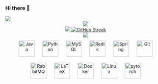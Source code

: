 ### Hi there 👋
<div align="left"> 
  <img src="https://readme-typing-svg.herokuapp.com/?lines=今日事，今日毕!;活着就是一个个无可替代的;日子的累积;小杨同学祝您今天愉快!&center=true&font=Roboto&size=27" />
<!--   <img src="https://profile-counter.glitch.me/Drome586/count.svg" /> -->
  <div align="center"> <img src="https://visitor-badge.glitch.me/badge?page_id=yang-tian-hub" /> </div>

</div>
<!-- <div align="right"> <img src="https://profile-counter.glitch.me/Drome586/count.svg" /> </div> -->

<div align="center"> 
  <img src="https://github-readme-stats.vercel.app/api?username=Drome586&show_icons=true&theme=tokyonight&card_width=400" /><a href="https://git.io/streak-stats">
  <img src="https://streak-stats.demolab.com?user=Drome586&theme=gruvbox&hide_border=true&card_width=400&hide_longest_streak=true" alt="GitHub Streak" /></a>  
</div>
<div align="center"> <img src="https://github-readme-activity-graph.vercel.app/graph?username=Drome586&theme=xcode&radius=8" /> </div>

<div align="center">  
<a href="https://www.java.com/" target="_blank"><img style="margin: 10px" src="https://profilinator.rishav.dev/skills-assets/java-original-wordmark.svg" alt="Java" height="50" /></a>  
<a href="https://www.python.org/" target="_blank"><img style="margin: 10px" src="https://profilinator.rishav.dev/skills-assets/python-original.svg" alt="Python" height="50" /></a>  
<a href="https://www.mysql.com/" target="_blank"><img style="margin: 10px" src="https://profilinator.rishav.dev/skills-assets/mysql-original-wordmark.svg" alt="MySQL" height="50" /></a>  
<a href="https://redis.io/" target="_blank"><img style="margin: 10px" src="https://profilinator.rishav.dev/skills-assets/redis-original-wordmark.svg" alt="Redis" height="50" /></a>  
<a href="https://docs.spring.io/spring-framework/docs/3.0.x/reference/expressions.html#:~:text=The%20Spring%20Expression%20Language%20(SpEL,and%20basic%20string%20templating%20functionality." target="_blank"><img style="margin: 10px" src="https://profilinator.rishav.dev/skills-assets/springio-icon.svg" alt="Spring" height="50" /></a>  
<a href="https://github.com/" target="_blank"><img style="margin: 10px" src="https://profilinator.rishav.dev/skills-assets/git-scm-icon.svg" alt="Git" height="50" /></a>  
<a href="https://www.rabbitmq.com/" target="_blank"><img style="margin: 10px" src="https://profilinator.rishav.dev/skills-assets/rabbitmq-icon.svg" alt="RabbitMQ" height="50" /></a>  
<a href="https://www.latex-project.org/" target="_blank"><img style="margin: 10px" src="https://profilinator.rishav.dev/skills-assets/latex.png" alt="LaTeX" height="50" /></a>  
<a href="https://www.docker.com/" target="_blank"><img style="margin: 10px" src="https://profilinator.rishav.dev/skills-assets/docker-original-wordmark.svg" alt="Docker" height="50" /></a>  
<a href="https://www.linux.org/" target="_blank"><img style="margin: 10px" src="https://profilinator.rishav.dev/skills-assets/linux-original.svg" alt="Linux" height="50" /></a>  
<a href="https://pytorch.org/" target="_blank"><img style="margin: 10px" src="https://profilinator.rishav.dev/skills-assets/pytorch-icon.svg" alt="pytorch" height="50" /></a>  
</div>  






<!--
**Drome586/Drome586** is a ✨ _special_ ✨ repository because its `README.md` (this file) appears on your GitHub profile.

Here are some ideas to get you started:

- 🔭 I’m currently working on ...
- 🌱 I’m currently learning ...
- 👯 I’m looking to collaborate on ...
- 🤔 I’m looking for help with ...
- 💬 Ask me about ...
- 📫 How to reach me: ...
- 😄 Pronouns: ...
- ⚡ Fun fact: ...
-->

